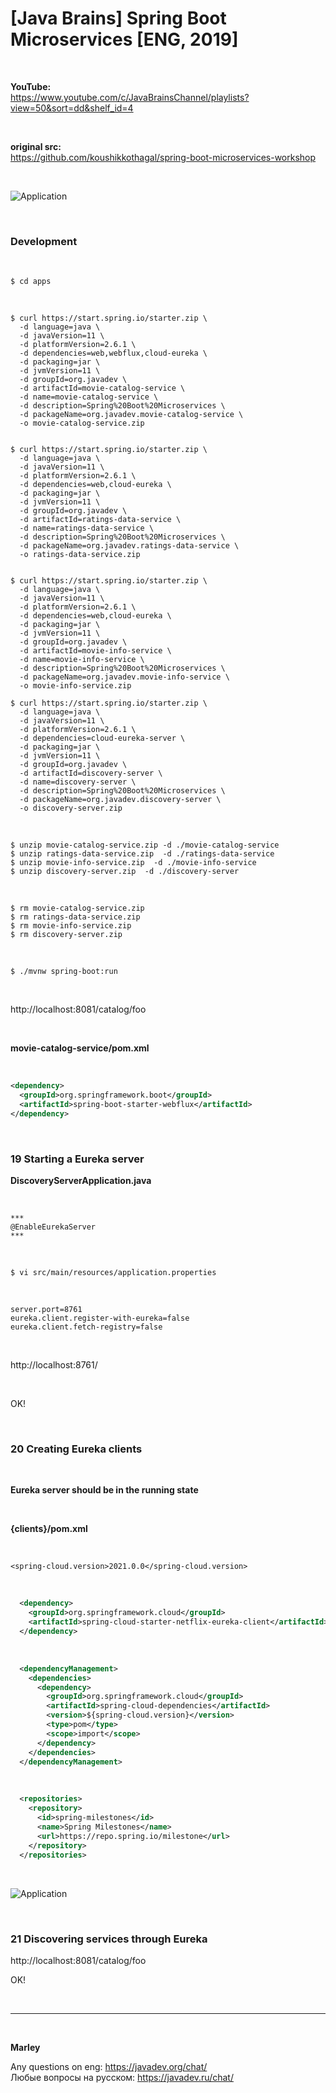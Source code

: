# [Java Brains] Spring Boot Microservices [ENG, 2019]

<br/>

**YouTube:**  
https://www.youtube.com/c/JavaBrainsChannel/playlists?view=50&sort=dd&shelf_id=4


<br/>

**original src:**  
https://github.com/koushikkothagal/spring-boot-microservices-workshop


<br/>

![Application](/img/pic01.png?raw=true)

<br/>

### Development

<br/>

```
$ cd apps
```

<br/>


```
$ curl https://start.spring.io/starter.zip \
  -d language=java \
  -d javaVersion=11 \
  -d platformVersion=2.6.1 \
  -d dependencies=web,webflux,cloud-eureka \
  -d packaging=jar \
  -d jvmVersion=11 \
  -d groupId=org.javadev \
  -d artifactId=movie-catalog-service \
  -d name=movie-catalog-service \
  -d description=Spring%20Boot%20Microservices \
  -d packageName=org.javadev.movie-catalog-service \
  -o movie-catalog-service.zip


$ curl https://start.spring.io/starter.zip \
  -d language=java \
  -d javaVersion=11 \
  -d platformVersion=2.6.1 \
  -d dependencies=web,cloud-eureka \
  -d packaging=jar \
  -d jvmVersion=11 \
  -d groupId=org.javadev \
  -d artifactId=ratings-data-service \
  -d name=ratings-data-service \
  -d description=Spring%20Boot%20Microservices \
  -d packageName=org.javadev.ratings-data-service \
  -o ratings-data-service.zip
 

$ curl https://start.spring.io/starter.zip \
  -d language=java \
  -d javaVersion=11 \
  -d platformVersion=2.6.1 \
  -d dependencies=web,cloud-eureka \
  -d packaging=jar \
  -d jvmVersion=11 \
  -d groupId=org.javadev \
  -d artifactId=movie-info-service \
  -d name=movie-info-service \
  -d description=Spring%20Boot%20Microservices \
  -d packageName=org.javadev.movie-info-service \
  -o movie-info-service.zip

$ curl https://start.spring.io/starter.zip \
  -d language=java \
  -d javaVersion=11 \
  -d platformVersion=2.6.1 \
  -d dependencies=cloud-eureka-server \
  -d packaging=jar \
  -d jvmVersion=11 \
  -d groupId=org.javadev \
  -d artifactId=discovery-server \
  -d name=discovery-server \
  -d description=Spring%20Boot%20Microservices \
  -d packageName=org.javadev.discovery-server \
  -o discovery-server.zip
```

<br/>

```
$ unzip movie-catalog-service.zip -d ./movie-catalog-service
$ unzip ratings-data-service.zip  -d ./ratings-data-service
$ unzip movie-info-service.zip  -d ./movie-info-service
$ unzip discovery-server.zip  -d ./discovery-server
```

<br/>

```
$ rm movie-catalog-service.zip
$ rm ratings-data-service.zip
$ rm movie-info-service.zip
$ rm discovery-server.zip
```

<br/>

```
$ ./mvnw spring-boot:run
```

<br/>

http://localhost:8081/catalog/foo

<br/>


**movie-catalog-service/pom.xml**

<br/>

```xml
<dependency>
  <groupId>org.springframework.boot</groupId>
  <artifactId>spring-boot-starter-webflux</artifactId>
</dependency>
```

<br/>

### 19 Starting a Eureka server


**DiscoveryServerApplication.java**

<br/>

```
***
@EnableEurekaServer
***
```

<br/>

```
$ vi src/main/resources/application.properties 
```

<br/>

```
server.port=8761
eureka.client.register-with-eureka=false
eureka.client.fetch-registry=false
```

<br/>

http://localhost:8761/

<br/>

OK!


<!--

<br/>


**discovery-server/pom.xml**

<br/>

???

<br/>

```xml
  <dependency>
    <groupId>javax.xml.bind</groupId>
    <artifactId>jaxb-api</artifactId>
    <version>2.3.0</version>
  </dependency>
  <dependency>
    <groupId>com.sun.xml.bind</groupId>
    <artifactId>jaxb-impl</artifactId>
    <version>2.3.0</version>
  </dependency>
  <dependency>
    <groupId>org.glassfish.jaxb</groupId>
    <artifactId>jaxb-runtime</artifactId>
    <version>2.3.0</version>
  </dependency>
  <dependency>
    <groupId>javax.activation</groupId>
    <artifactId>activation</artifactId>
    <version>1.1.1</version>
  </dependency>
```

-->


<br/>

### 20 Creating Eureka clients

<br/>

**Eureka server should be in the running state**

<br/>


**{clients}/pom.xml**

<br/>

```
<spring-cloud.version>2021.0.0</spring-cloud.version>
```

<br/>

```xml
  <dependency>
    <groupId>org.springframework.cloud</groupId>
    <artifactId>spring-cloud-starter-netflix-eureka-client</artifactId>
  </dependency>
```

<br/>

```xml
  <dependencyManagement>
    <dependencies>
      <dependency>
        <groupId>org.springframework.cloud</groupId>
        <artifactId>spring-cloud-dependencies</artifactId>
        <version>${spring-cloud.version}</version>
        <type>pom</type>
        <scope>import</scope>
      </dependency>
    </dependencies>
  </dependencyManagement>
```

<br/>

```xml
  <repositories>
    <repository>
      <id>spring-milestones</id>
      <name>Spring Milestones</name>
      <url>https://repo.spring.io/milestone</url>
    </repository>
  </repositories>
```

<br/>

![Application](/img/pic02.png?raw=true)


<br/>

### 21 Discovering services through Eureka

http://localhost:8081/catalog/foo

OK!


<br/>

---

<br/>

**Marley**

Any questions on eng: https://javadev.org/chat/  
Любые вопросы на русском: https://javadev.ru/chat/
